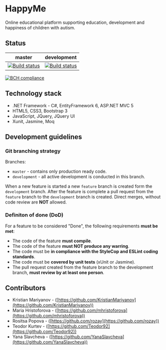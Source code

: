 # HappyMe

Online educational platform supporting education, development and happiness of children with autism.

## Status

| master                                                                                                                                                                 | development                                                                                                                                                                            |
|------------------------------------------------------------------------------------------------------------------------------------------------------------------------|----------------------------------------------------------------------------------------------------------------------------------------------------------------------------------------|
| [![Build status](https://ci.appveyor.com/api/projects/status/1l6uxwqf6g4mgs2e/branch/master?svg=true)](https://ci.appveyor.com/project/Teodor92/happyme/branch/master) | [![Build status](https://ci.appveyor.com/api/projects/status/8uejjiw2qv4ac4qu?svg=true)](https://ci.appveyor.com/project/Teodor92/happyme-i6axp) |

[![BCH compliance](https://bettercodehub.com/edge/badge/HappyMeBulgaria/HappyMe)](https://bettercodehub.com/)

## Technology stack

* .NET Framework - C#, EntityFramework 6, ASP.NET MVC 5
* HTML5, CSS3, Bootstrap 3
* JavaScript, JQuery, JQuery UI
* Xunit, Jasmine, Moq

## Development guidelines

### Git branching strategy
Branches:
- `master` - contains only production ready code.
- `development` - all active development is conducted in this branch.

When a new feature is started a new `feature` branch is created form the `development` branch. After the feature is complete a pull request from the `feature` branch to the `development` branch is created. Direct merges, without code review are **NOT** allowed.

### Definiton of done (DoD)

For a feature to be considered "Done", the following requirements **must be met**:
- The code of the feature **must compile**.
- The code of the feature **must NOT produce any warring**.
- The code must be **in compliance with the StyleCop and ESLint coding standards**.
- The code must be **covered by unit tests** (xUnit or Jasmine).
- The pull request created from the feature branch to the development branch, **must review by at least one person**.

## Contributors

* Kristian Mariyanov - ([https://github.com/KristianMariyanov](https://github.com/KristianMariyanov))
* Maria Hristoforova - ([https://github.com/mhristoforova](https://github.com/mhristoforova))
* Rositsa Popova - ([https://github.com/rozay](https://github.com/rozay))
* Teodor Kurtev - ([https://github.com/Teodor92](https://github.com/Teodor92))
* Yana Slavcheva - ([https://github.com/YanaSlavcheva](https://github.com/YanaSlavcheva))
